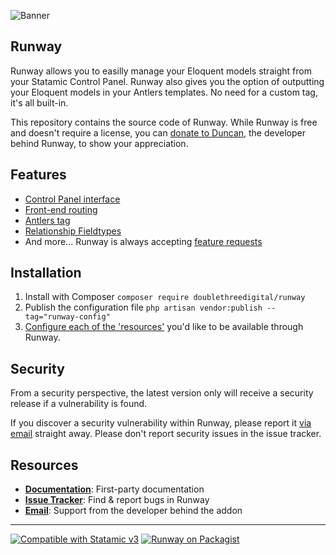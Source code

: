 <!-- statamic:hide -->

![Banner](https://raw.githubusercontent.com/doublethreedigital/runway/master/banner.png)

## Runway

<!-- /statamic:hide -->

Runway allows you to easilly manage your Eloquent models straight from your Statamic Control Panel. Runway also gives you the option of outputting your Eloquent models in your Antlers templates. No need for a custom tag, it's all built-in.

This repository contains the source code of Runway. While Runway is free and doesn't require a license, you can [donate to Duncan](https://duncanmcclean.com/donate), the developer behind Runway, to show your appreciation.

## Features

* [Control Panel interface](https://runway.duncanmcclean.com/control-panel)
* [Front-end routing](https://runway.duncanmcclean.com/front-end-routing)
* [Antlers tag](https://runway.duncanmcclean.com/templating)
* [Relationship Fieldtypes](https://runway.duncanmcclean.com/fieldtypes)
* And more... Runway is always accepting [feature requests](https://github.com/doublethreedigital/runway/issues/new?assignees=&labels=feature+request&template=feature_request.yml)

## Installation

1. Install with Composer `composer require doublethreedigital/runway`
2. Publish the configuration file `php artisan vendor:publish --tag="runway-config"`
3. [Configure each of the 'resources'](https://runway.duncanmcclean.com/resources) you'd like to be available through Runway.

## Security

From a security perspective, the latest version only will receive a security release if a vulnerability is found.

If you discover a security vulnerability within Runway, please report it [via email](mailto:duncan@doublethree.digital) straight away. Please don't report security issues in the issue tracker.

## Resources

* [**Documentation**](https://runway.duncanmcclean.com): First-party documentation
* [**Issue Tracker**](https://github.com/doublethreedigital/runway/issues): Find & report bugs in Runway
* [**Email**](mailto:help@doublethree.digital): Support from the developer behind the addon

<!-- statamic:hide -->

---

<p>
<a href="https://statamic.com"><img src="https://img.shields.io/badge/Statamic-3.0+-FF269E?style=for-the-badge" alt="Compatible with Statamic v3"></a>
<a href="https://packagist.org/packages/doublethreedigital/runway/stats"><img src="https://img.shields.io/packagist/v/doublethreedigital/runway?style=for-the-badge" alt="Runway on Packagist"></a>
</p>

<!-- /statamic:hide -->
